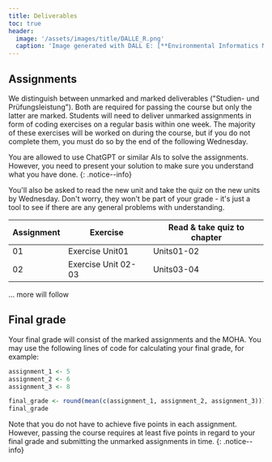 ```yaml
---
title: Deliverables
toc: true
header:
  image: '/assets/images/title/DALLE_R.png'
  caption: 'Image generated with DALL E: [**Environmental Informatics Marburg**](https://www.uni-marburg.de/en/fb19/disciplines/physisch/environmentalinformatics)'
---
```


## Assignments
We distinguish between unmarked and marked deliverables ("Studien- und Prüfungsleistung"). 
Both are required for passing the course but only the latter are marked.
Students will need to deliver unmarked assignments in form of coding exercises on a regular basis within one week. The majority of these exercises will be worked on during the course, but if you do not complete them, you must do so by the end of the following Wednesday. 

You are allowed to use ChatGPT or similar AIs to solve the assignments. However, you need to present your solution to make sure you understand what you have done.
{: .notice--info}

You'll also be asked to read the new unit and take the quiz on the new units by Wednesday. Don't worry, they won't be part of your grade - it's just a tool to see if there are any general problems with understanding.



| Assignment | Exercise             | Read & take quiz to chapter  |
|------------|----------------------|------------------------------|
| 01         | Exercise Unit01      | Units01-02                   |
| 02         | Exercise Unit 02-03  | Units03-04                   |

... more will follow





## Final grade
Your final grade will consist of the marked assignments and the MOHA.
You may use the following lines of code for calculating your final grade, for example:

```r
assignment_1 <- 5
assignment_2 <- 6
assignment_3 <- 8

final_grade <- round(mean(c(assignment_1, assignment_2, assignment_3)))
final_grade
```

Note that you do not have to achieve five points in each assignment.
However, passing the course requires at least five points in regard to your final grade and submitting the unmarked assignments in time.
{: .notice--info}






